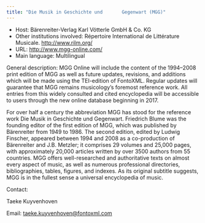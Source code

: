 ```yaml
---
title: "Die Musik in Geschichte und       Gegenwart (MGG)"
---
```





* Host: Bärenreiter-Verlag Karl Vötterle
 GmbH & Co. KG
* Other institutions involved:
 Répertoire International de
 Littérature Musicale. http://www.rilm.org/
* URL: <http://www.mgg-online.com/>
* Main language: Multilingual



General description: MGG Online will include the content
 of the 1994–2008 print edition of MGG as well as future
 updates, revisions, and additions which will be made using
 the TEI-edition of FontoXML. Regular updates will guarantee
 that MGG remains musicology’s foremost reference work. All
 entries from this widely consulted and cited encyclopedia
 will be accessible to users through the new online database
 beginning in 2017.
 

 For over half a century the abbreviation MGG has stood for
 the reference work Die Musik in Geschichte und Gegenwart.
 Friedrich Blume was the founding editor of the first edition
 of MGG, which was published by Bärenreiter from 1949 to 1986.
 The second edition, edited by Ludwig Finscher, appeared
 between 1994 and 2008 as a co-production of Bärenreiter and
 J.B. Metzler; it comprises 29 volumes and 25,000 pages, with
 approximately 20,000 articles written by over 3500 authors
 from 55 countries. MGG offers well-researched and
 authoritative texts on almost every aspect of music, as well
 as numerous professional directories, bibliographies, tables,
 figures, and indexes. As its original subtitle suggests, MGG
 is in the fullest sense a universal encyclopedia of
 music.



Contact:
 



Taeke Kuyvenhoven



Email: [taeke.kuyvenhoven@fontoxml.com](mailto:taeke.kuyvenhoven@fontoxml.com)





